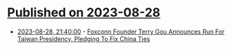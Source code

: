 # [Published on 2023-08-28](index.md)

* [2023-08-28, 21:40:00](https://politics.slashdot.org/story/23/08/28/213252/foxconn-founder-terry-gou-announces-run-for-taiwan-presidency-pledging-to-fix-china-ties?utm_source=rss1.0mainlinkanon&utm_medium=feed) - [Foxconn Founder Terry Gou Announces Run For Taiwan Presidency, Pledging To Fix China Ties](https://politics.slashdot.org/story/23/08/28/213252/foxconn-founder-terry-gou-announces-run-for-taiwan-presidency-pledging-to-fix-china-ties?utm_source=rss1.0mainlinkanon&utm_medium=feed)
